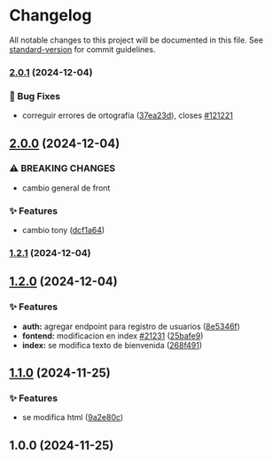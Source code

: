 # Changelog

All notable changes to this project will be documented in this file. See [standard-version](https://github.com/conventional-changelog/standard-version) for commit guidelines.

### [2.0.1](https://github.com/hbkantonio/demo_test/compare/v2.0.0...v2.0.1) (2024-12-04)


### 🐛 Bug Fixes

* correguir errores de ortografia ([37ea23d](https://github.com/hbkantonio/demo_test/commit/37ea23d23dbf21e923058958a9c57adbbe3f5ea2)), closes [#121221](https://github.com/hbkantonio/demo_test/issues/121221)

## [2.0.0](https://github.com/hbkantonio/demo_test/compare/v1.2.1...v2.0.0) (2024-12-04)


### ⚠ BREAKING CHANGES

* cambio general de front

### ✨ Features

* cambio tony ([dcf1a64](https://github.com/hbkantonio/demo_test/commit/dcf1a64a4f1df55490f0f5ea5d66a83927cdd6b1))

### [1.2.1](https://github.com/hbkantonio/demo_test/compare/v1.2.0...v1.2.1) (2024-12-04)

## [1.2.0](https://github.com/hbkantonio/demo_test/compare/v1.1.0...v1.2.0) (2024-12-04)


### ✨ Features

* **auth:** agregar endpoint para registro de usuarios ([8e5346f](https://github.com/hbkantonio/demo_test/commit/8e5346f0999efc1d56e41b8ead39dc647d933df3))
* **fontend:** modificacion en index [#21231](https://github.com/hbkantonio/demo_test/issues/21231) ([25bafe9](https://github.com/hbkantonio/demo_test/commit/25bafe937f983a3a112a05736b591624c26ea2f9))
* **index:** se modifica texto de bienvenida ([268f491](https://github.com/hbkantonio/demo_test/commit/268f491ea78690f2b7a12d30648a4f6844065b98))

## [1.1.0](https://github.com/hbkantonio/demo_test/compare/v1.0.0...v1.1.0) (2024-11-25)


### ✨ Features

* se modifica html ([9a2e80c](https://github.com/hbkantonio/demo_test/commit/9a2e80c0e75570f68a0571382af822fa74e98ec7))

## 1.0.0 (2024-11-25)
